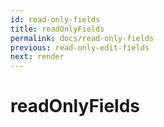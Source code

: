 ```yaml
---
id: read-only-fields
title: readOnlyFields
permalink: docs/read-only-fields
previous: read-only-edit-fields
next: render
---
```


# readOnlyFields

